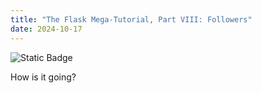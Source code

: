 ```yaml
---
title: "The Flask Mega-Tutorial, Part VIII: Followers"
date: 2024-10-17
---
```

![Static Badge](https://img.shields.io/badge/0ld-Camel-blue)

How is it going?
